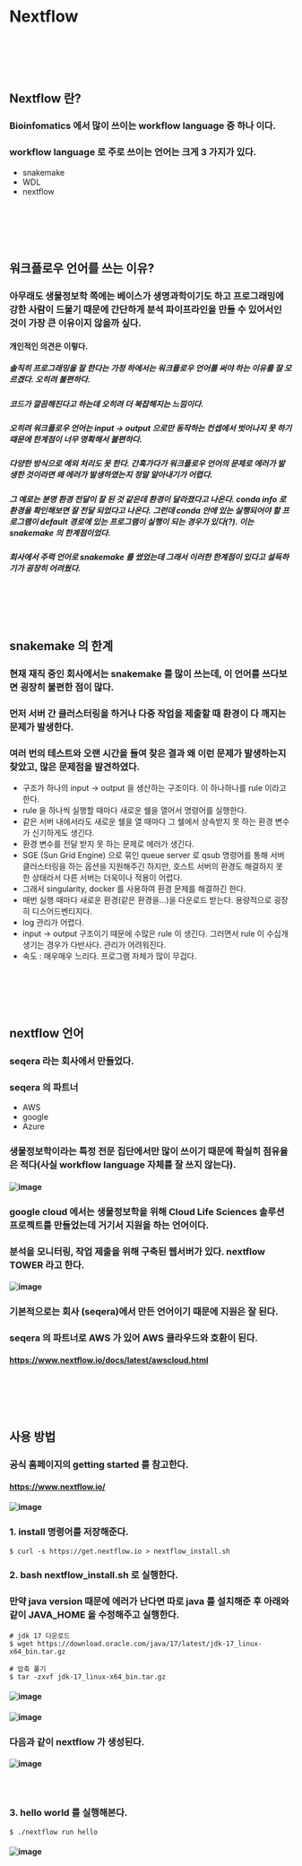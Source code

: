 # Nextflow
### <br/><br/><br/>

## Nextflow 란?
### Bioinfomatics 에서 많이 쓰이는 workflow language 중 하나 이다.
### workflow language 로 주로 쓰이는 언어는 크게 3 가지가 있다.
- snakemake
- WDL
- nextflow
### <br/><br/><br/>

## 워크플로우 언어를 쓰는 이유?
### 아무래도 생물정보학 쪽에는 베이스가 생명과학이기도 하고 프로그래밍에 강한 사람이 드물기 때문에 간단하게 분석 파이프라인을 만들 수 있어서인 것이 가장 큰 이유이지 않을까 싶다.
#### 개인적인 의견은 이렇다. 
##### 솔직히 프로그래밍을 잘 한다는 가정 하에서는 워크플로우 언어를 써야 하는 이유를 잘 모르겠다. 오히려 불편하다. 
##### 코드가 깔끔해진다고 하는데 오히려 더 복잡해지는 느낌이다.
##### 오히려 워크플로우 언어는 input -> output 으로만 동작하는 컨셉에서 벗어나지 못 하기 때문에 한계점이 너무 명확해서 불편하다. 
##### 다양한 방식으로 예외 처리도 못 한다. 간혹가다가 워크플로우 언어의 문제로 에러가 발생한 것이라면 왜 에러가 발생하였는지 정말 알아내기가 어렵다. 
##### 그 예로는 분명 환경 전달이 잘 된 것 같은데 환경이 달라졌다고 나온다. conda info 로 환경을 확인해보면 잘 전달 되었다고 나온다. 그런데 conda 안에 있는 실행되어야 할 프로그램이 default 경로에 있는 프로그램이 실행이 되는 경우가 있다(?). 이는 snakemake 의 한계점이었다.
##### 회사에서 주력 언어로 snakemake 를 썼었는데 그래서 이러한 한계점이 있다고 설득하기가 굉장히 어려웠다.
### <br/><br/><br/>

## snakemake 의 한계
### 현재 재직 중인 회사에서는 snakemake 를 많이 쓰는데, 이 언어를 쓰다보면 굉장히 불편한 점이 많다.
### 먼저 서버 간 클러스터링을 하거나 다중 작업을 제출할 때 환경이 다 깨지는 문제가 발생한다.
### 여러 번의 테스트와 오랜 시간을 들여 찾은 결과 왜 이런 문제가 발생하는지 찾았고, 많은 문제점을 발견하였다.
- 구조가 하나의 input -> output 을 생산하는 구조이다. 이 하나하나를 rule 이라고 한다.
- rule 을 하나씩 실행할 때마다 새로운 쉘을 열어서 명령어를 실행한다.
- 같은 서버 내에서라도 새로운 쉘을 열 때마다 그 쉘에서 상속받지 못 하는 환경 변수가 신기하게도 생긴다.
- 환경 변수를 전달 받지 못 하는 문제로 에러가 생긴다.
- SGE (Sun Grid Engine) 으로 묶인 queue server 로 qsub 명령어를 통해 서버 클러스터링을 하는 옵션을 지원해주긴 하지만, 호스트 서버의 환경도 해결하지 못 한 상태라서 다른 서버는 더욱이나 적용이 어렵다.
- 그래서 singularity, docker 를 사용하여 환경 문제를 해결하긴 한다. 
- 매번 실행 때마다 새로운 환경(같은 환경을...)을 다운로드 받는다. 용량적으로 굉장히 디스어드벤티지다.
- log 관리가 어렵다.
- input -> output 구조이기 때문에 수많은 rule 이 생긴다. 그러면서 rule 이 수십개 생기는 경우가 다반사다. 관리가 어려워진다.
- 속도 : 매우매우 느리다. 프로그램 자체가 많이 무겁다.
### <br/><br/><br/>

## nextflow 언어
### seqera 라는 회사에서 만들었다.
### seqera 의 파트너
- AWS
- google
- Azure
### 생물정보학이라는 특정 전문 집단에서만 많이 쓰이기 때문에 확실히 점유율은 적다(사실 workflow language 자체를 잘 쓰지 않는다).
#### ![image](https://user-images.githubusercontent.com/62974484/206093341-41071e63-fe14-4cd1-aa40-bc9a023a9c40.png)
### google cloud 에서는 생물정보학을 위해 Cloud Life Sciences 솔루션 프로젝트를 만들었는데 거기서 지원을 하는 언어이다.
### 분석을 모니터링, 작업 제출을 위해 구축된 웹서버가 있다. nextflow TOWER 라고 한다.
#### ![image](https://user-images.githubusercontent.com/62974484/206093209-b1863cce-ffd2-40f2-8a3b-99144c849a22.png)
### 기본적으로는 회사 (seqera)에서 만든 언어이기 때문에 지원은 잘 된다.
### seqera 의 파트너로 AWS 가 있어 AWS 클라우드와 호환이 된다.
#### https://www.nextflow.io/docs/latest/awscloud.html
### <br/><br/><br/>

## 사용 방법
### 공식 홈페이지의 getting started 를 참고한다.
#### https://www.nextflow.io/
#### ![image](https://user-images.githubusercontent.com/62974484/206094813-a2053603-da98-405f-aa4f-34fb24024829.png)
### 1. install 명령어를 저장해준다.
```
$ curl -s https://get.nextflow.io > nextflow_install.sh
```
### 2. bash nextflow_install.sh 로 실행한다.
### 만약 java version 때문에 에러가 난다면 따로 java 를 설치해준 후 아래와 같이 JAVA_HOME 을 수정해주고 실행한다.
```
# jdk 17 다운로드
$ wget https://download.oracle.com/java/17/latest/jdk-17_linux-x64_bin.tar.gz

# 압축 풀기
$ tar -zxvf jdk-17_linux-x64_bin.tar.gz
```
#### ![image](https://user-images.githubusercontent.com/62974484/206095571-c50c3399-6944-4352-bce8-b1ab556cfc8c.png)
#### ![image](https://user-images.githubusercontent.com/62974484/206095075-8d3b0416-36bf-464e-a6ee-1fd650497728.png)
### 다음과 같이 nextflow 가 생성된다.
#### ![image](https://user-images.githubusercontent.com/62974484/206095828-4d2f6a62-e01e-4e9a-ba6e-2bc0f4a6f2d5.png)
### <br/>
### 3. hello world 를 실행해본다.
```
$ ./nextflow run hello
```
#### ![image](https://user-images.githubusercontent.com/62974484/206095871-e5e04713-0c3c-408b-82f1-b77b07e9b6d1.png)
